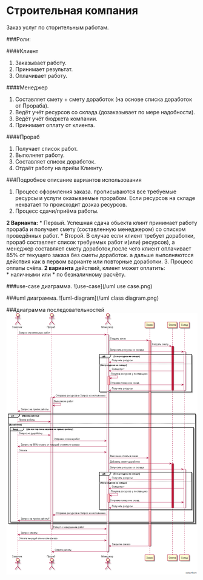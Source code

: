 ﻿# Строительная компания
Заказ услуг по сторительным работам.

###Роли:

####Клиент
1.  Заказывает работу.
1.  Принимает результат.
1.  Оплачивает работу.

####Менеджер
1.  Составляет смету + смету доработок (на основе списка доработок от Прораба).
1.  Ведёт учёт ресурсов со склада.(дозаказывает по мере надобности).
1.  Ведёт учёт бюджета компании.
1.  Принимает оплату от клиента.

####Прораб
1.  Получает список работ.
1.  Выполняет работу.
1.  Составляет список доработок.
1.  Отдаёт работу на приём Клиенту.

###Подробное описание вариантов использования
1.  Процесс оформления заказа.
прописываются все требуемые ресурсы и услуги оказываемые прорабом.
Если ресурсов на складе нехватает то происходит дозказ ресурсов.
2.  Процесс сдачи/приёма работы.

  **2 Варианта:**
    *  Первый. Успешная сдача обьекта клинт принимает работу прораба и получает смету (составленную менеджером) со списком проведённых работ.
    *  Второй. В случае если клиент требует доработки, прораб составляет список требуемых работ и(или) ресурсов), а менеджер составляет смету доработок,после чего клиент оплачивает 85% от текущего заказа без сметы доработок.
	а дальше выполняютсся действия как в первом варианте или повторные доработки.
3.  Процесс оплаты счёта.
  **2 варианта** действий, клиент может оплатить:  
    * наличными или 
    * по безналичному расчёту.

###use-case диаграмма.
![use-case](/uml use case.png)

###uml диаграмма.
![uml-diagram](/uml class diagram.png)

###диаграмма последовательностей
![sequence-diagram](/getimage.png)

